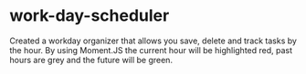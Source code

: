 # work-day-scheduler

Created a workday organizer that allows you save, delete and track tasks by the hour. By using Moment.JS the current hour will be highlighted red, past hours are grey and the future will be green.
